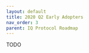 ```yaml
---
layout: default
title: 2020 Q2 Early Adopters
nav_order: 3
parent: IQ Protocol Roadmap
---
```


TODO
